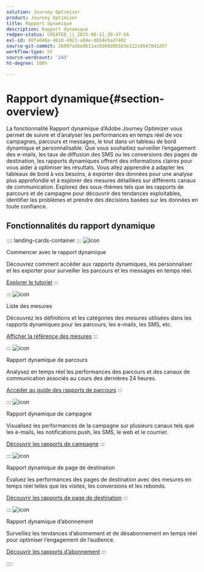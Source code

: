 ```yaml
---
solution: Journey Optimizer
product: Journey Optimizer
title: Rapport dynamique
description: Rapport dynamique
redpen-status: CREATED_||_2025-08-11_20-47-56
exl-id: 08fa046a-4610-4923-a84e-db54e5ad7402
source-git-commit: 2b907a3be8b11ac6308d0b563e122c88478d1d37
workflow-type: ht
source-wordcount: '243'
ht-degree: 100%

---
```


# Rapport dynamique{#section-overview}

La fonctionnalité Rapport dynamique d’Adobe Journey Optimizer vous permet de suivre et d’analyser les performances en temps réel de vos campagnes, parcours et messages, le tout dans un tableau de bord dynamique et personnalisable. Que vous souhaitiez surveiller l’engagement des e-mails, les taux de diffusion des SMS ou les conversions des pages de destination, les rapports dynamiques offrent des informations claires pour vous aider à optimiser les résultats. Vous allez apprendre à adapter les tableaux de bord à vos besoins, à exporter des données pour une analyse plus approfondie et à explorer des mesures détaillées sur différents canaux de communication. Explorez des sous-thèmes tels que les rapports de parcours et de campagne pour découvrir des tendances exploitables, identifier les problèmes et prendre des décisions basées sur les données en toute confiance.

## Fonctionnalités du rapport dynamique

:::: landing-cards-container
:::
![icon](https://cdn.experienceleague.adobe.com/icons/circle-play.svg?lang=fr)

Commencer avec le rapport dynamique

Découvrez comment accéder aux rapports dynamiques, les personnaliser et les exporter pour surveiller les parcours et les messages en temps réel.

[Explorer le tutoriel](../using/reports/live-report.md)
:::

:::
![icon](https://cdn.experienceleague.adobe.com/icons/list-check.svg?lang=fr)

Liste des mesures

Découvrez les définitions et les catégories des mesures utilisées dans les rapports dynamiques pour les parcours, les e-mails, les SMS, etc.

[Afficher la référence des mesures](../using/reports/live-report-components.md)
:::

:::
![icon](https://cdn.experienceleague.adobe.com/icons/chart-line.svg)

Rapport dynamique de parcours

Analysez en temps réel les performances des parcours et des canaux de communication associés au cours des dernières 24 heures.

[Accéder au guide des rapports de parcours](../using/reports/journey-live-report.md)
:::

:::
![icon](https://cdn.experienceleague.adobe.com/icons/chart-line.svg?lang=fr)

Rapport dynamique de campagne

Visualisez les performances de la campagne sur plusieurs canaux tels que les e-mails, les notifications push, les SMS, le web et le courrier.

[Découvrir les rapports de campagne](../using/reports/campaign-live-report.md)
:::

:::
![icon](https://cdn.experienceleague.adobe.com/icons/chart-line.svg?lang=fr)

Rapport dynamique de page de destination

Évaluez les performances des pages de destination avec des mesures en temps réel telles que les visites, les conversions et les rebonds.

[Découvrir les rapports de page de destination](../using/reports/lp-report-live.md)
:::

:::
![icon](https://cdn.experienceleague.adobe.com/icons/chart-line.svg?lang=fr)

Rapport dynamique dʼabonnement

Surveillez les tendances d’abonnement et de désabonnement en temps réel pour optimiser l’engagement de l’audience.

[Découvrir les rapports d’abonnement](../using/reports/subscription-report-live.md)
:::

::::
